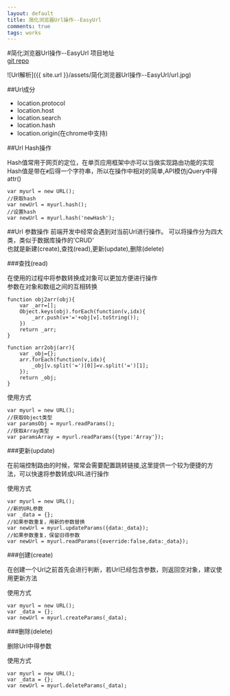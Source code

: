 ```yaml
---
layout: default
title: 简化浏览器Url操作--EasyUrl
comments: true
tags: works
---
```

#简化浏览器Url操作--EasyUrl
项目地址   
[git repo](https://github.com/devWayne/EasyUrl.js)

![Url解析]({{ site.url }}/assets/简化浏览器Url操作--EasyUrl/url.jpg)

##Url成分

- location.protocol
- location.host
- location.search
- location.hash
- location.origin(在chrome中支持)


##Url Hash操作 

Hash值常用于网页的定位，在单页应用框架中亦可以当做实现路由功能的实现   
Hash值是带在`#`后得一个字符串，所以在操作中相对的简单,API模仿jQuery中得attr()  

```
var myurl = new URL();
//获取hash
var newUrl = myurl.hash();
//设置hash
var newUrl = myurl.hash('newHash');
```

##Url 参数操作
前端开发中经常会遇到对当前Url进行操作。
可以将操作分为四大类，类似于数据库操作的'CRUD'   
也就是新建(create),查找(read),更新(update),删除(delete)   


###查找(read)

在使用的过程中将参数转换成对象可以更加方便进行操作   
参数在对象和数组之间的互相转换   
   
```
function obj2arr(obj){
    var _arr=[];
    Object.keys(obj).forEach(function(v,idx){
    	_arr.push(v+'='+obj[v].toString());
    })
    return _arr;
}
```
```
function arr2obj(arr){
    var _obj={};
    arr.forEach(function(v,idx){
    	_obj[v.split('=')[0]]=v.split('=')[1];
    });
    return _obj;
}
```
使用方式   

```
var myurl = new URL();
//获取Object类型
var paramsObj = myurl.readParams();
//获取Array类型
var paramsArray = myurl.readParams({type:'Array'});

```

###更新(update)

在前端控制路由的时候，常常会需要配置跳转链接,这里提供一个较为便捷的方法，可以快速将参数转成URL进行操作      

使用方式   

```
var myurl = new URL();
//新的URL参数
var _data = {};
//如果参数重复，用新的参数替换
var newUrl = myurl.updateParams({data:_data});
//如果参数重复，保留旧得参数
var newUrl = myurl.readParams({override:false,data:_data});
```

###创建(create)

在创建一个Url之前首先会进行判断，若Url已经包含参数，则返回空对象，建议使用更新方法

使用方式   

```
var myurl = new URL();
var _data = {};
var newUrl = myurl.createParams(_data);
```

###删除(delete)

删除Url中得参数

使用方式   

```
var myurl = new URL();
var _data = {};
var newUrl = myurl.deleteParams(_data);
```

